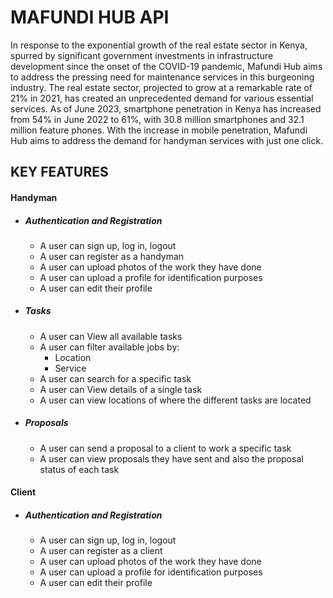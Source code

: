 # MAFUNDI HUB API

In response to the exponential growth of the real estate sector in Kenya, spurred by significant government investments in infrastructure development since the onset of the COVID-19 pandemic, Mafundi Hub aims to address the pressing need for maintenance services in this burgeoning industry. The real estate sector, projected to grow at a remarkable rate of 21% in 2021, has created an unprecedented demand for various essential services. As of June 2023, smartphone penetration in Kenya has increased from 54% in June 2022 to 61%, with 30.8 million smartphones and 32.1 million feature phones. With the increase in mobile penetration, Mafundi Hub aims to address the demand for handyman services with just one click.

## KEY FEATURES
#### Handyman
* ##### Authentication and Registration
    * A user can sign up, log in, logout
    * A user can register as a handyman
    * A user can upload photos of the work they have done
    * A user can upload a profile for identification purposes
    * A user can edit their profile
* ##### Tasks
    * A user can View all available tasks
    * A user can filter available jobs by:
        * Location
        * Service
     * A user can search for a specific task
     * A user can View details of a single task
     * A user can view locations of where the different tasks are located
* ##### Proposals
    * A user can send a proposal to a client to work a specific task
    * A user can view proposals they have sent and also the proposal status of each task


#### Client
* ##### Authentication and Registration
    * A user can sign up, log in, logout
    * A user can register as a client
    * A user can upload photos of the work they have done
    * A user can upload a profile for identification purposes
    * A user can edit their profile
